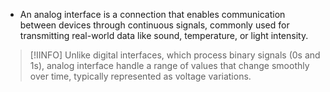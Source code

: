 - An analog interface is a connection that enables communication between devices through continuous signals, commonly used for transmitting real-world data like sound, temperature, or light intensity.

> [!IINFO] Unlike digital interfaces, which process binary signals (0s and 1s), analog interface handle a range of values that change smoothly over time, typically represented as voltage variations.